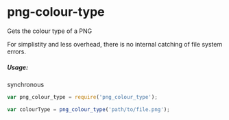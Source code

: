 # png-colour-type
Gets the colour type of a PNG

For simplistity and less overhead, there is no internal catching of file system errors.

##### Usage:
synchronous
````javascript
var png_colour_type = require('png_colour_type');

var colourType = png_colour_type('path/to/file.png');
````

